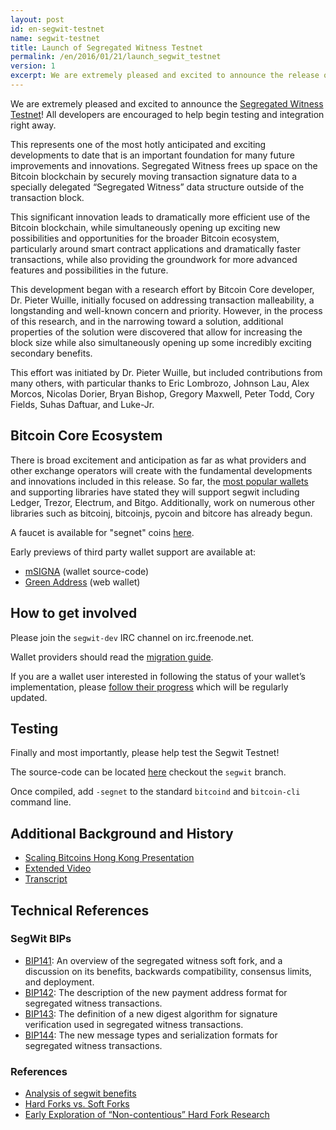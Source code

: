 ```yaml
---
layout: post
id: en-segwit-testnet
name: segwit-testnet
title: Launch of Segregated Witness Testnet
permalink: /en/2016/01/21/launch_segwit_testnet
version: 1
excerpt: We are extremely pleased and excited to announce the release of the Segregated Witness Testnet
---
```


We are extremely pleased and excited to announce the [Segregated Witness Testnet](https://github.com/sipa/bitcoin/commits/segwit)! All developers are encouraged to help begin testing and integration right away.

This represents one of the most hotly anticipated and exciting developments to date that is an important foundation for many future improvements and innovations. Segregated Witness frees up space on the Bitcoin blockchain by securely moving transaction signature data to a specially delegated “Segregated Witness” data structure outside of the transaction block.

This significant innovation leads to dramatically more efficient use of the Bitcoin blockchain, while simultaneously opening up exciting new possibilities and opportunities for the broader Bitcoin ecosystem, particularly around smart contract applications and dramatically faster transactions, while also providing the groundwork for more advanced features and possibilities in the future.

This development began with a research effort by Bitcoin Core developer, Dr. Pieter Wuille, initially focused on addressing transaction malleability, a longstanding and well-known concern and priority. However, in the process of this research, and in the narrowing toward a solution, additional properties of the solution were discovered that allow for increasing the block size while also simultaneously opening up some incredibly exciting secondary benefits.

This effort was initiated by Dr. Pieter Wuille, but included contributions from many others, with particular thanks to Eric Lombrozo, Johnson Lau, Alex Morcos, Nicolas Dorier, Bryan Bishop, Gregory Maxwell, Peter Todd, Cory Fields, Suhas Daftuar, and Luke-Jr.

## Bitcoin Core Ecosystem

There is broad excitement and anticipation as far as what providers and other exchange operators will create with the fundamental developments and innovations included in this release. So far, the [most popular wallets][segwit_adoption] and supporting libraries have stated they will support segwit including Ledger, Trezor, Electrum, and Bitgo. Additionally, work on numerous other libraries such as bitcoinj, bitcoinjs, pycoin and bitcore has already begun.

A faucet is available for "segnet" coins [here](https://segwit.greenaddress.it/faucet/).

Early previews of third party wallet support are available at:

- [mSIGNA](https://github.com/ciphrex/mSIGNA/tree/segwit) (wallet source-code)
- [Green Address](https://segwit.greenaddress.it/) (web wallet)

## How to get involved

Please join the `segwit-dev` IRC channel on irc.freenode.net.

Wallet providers should read the [migration guide](/en/segwit_wallet_dev).

If you are a wallet user interested in following the status of your wallet’s implementation, please [follow their progress][segwit_adoption] which will be regularly updated. 

## Testing

Finally and most importantly, please help test the Segwit Testnet!

The source-code can be located [here](https://github.com/sipa/bitcoin/tree/segwit) checkout the `segwit` branch.

Once compiled, add `-segnet` to the standard `bitcoind` and `bitcoin-cli` command line.

## Additional Background and History

- [Scaling Bitcoins Hong Kong Presentation](https://prezi.com/lyghixkrguao/segregated-witness-and-deploying-it-for-bitcoin/)
- [Extended Video](https://bitcoincore.org/en/2015/12/14/segregated-witness)
- [Transcript](http://diyhpl.us/wiki/transcripts/scalingbitcoin/hong-kong/segregated-witness-and-its-impact-on-scalability/)

## Technical References

### SegWit BIPs

- [BIP141](https://github.com/bitcoin/bips/blob/master/bip-0141.mediawiki): An overview of the segregated witness soft fork, and a discussion on its benefits, backwards compatibility, consensus limits, and deployment.
- [BIP142](https://github.com/bitcoin/bips/blob/master/bip-0142.mediawiki): The description of the new payment address format for segregated witness transactions.
- [BIP143](https://github.com/bitcoin/bips/blob/master/bip-0143.mediawiki): The definition of a new digest algorithm for signature verification used in segregated witness transactions.
- [BIP144](https://github.com/bitcoin/bips/blob/master/bip-0144.mediawiki): The new message types and serialization formats for segregated witness transactions.

### References

- [Analysis of segwit benefits](http://lists.linuxfoundation.org/pipermail/bitcoin-dev/2016-January/012248.html)
- [Hard Forks vs. Soft Forks](https://petertodd.org/2016/soft-forks-are-safer-than-hard-forks)
- [Early Exploration of “Non-contentious” Hard Fork Research](https://scalingbitcoin.org/hongkong2015/presentations/DAY1/1_overview_1_timon.pdf)

[FAQ]: https://bitcoincore.org/en/2015/12/23/capacity-increases-faq
[roadmap]: http://lists.linuxfoundation.org/pipermail/bitcoin-dev/2015-December/011865.html
[segwit_adoption]: /en/segwit_adoption

